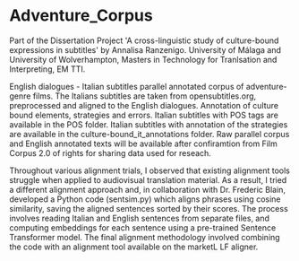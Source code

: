 # Adventure_Corpus
Part of the Dissertation Project 'A cross-linguistic study of culture-bound expressions in subtitles' by Annalisa Ranzenigo. University of Málaga and University of Wolverhampton, Masters in Technology for Tranlsation and Interpreting, EM TTI.

English dialogues - Italian subtitles parallel annotated corpus of adventure-genre films.
The Italians subtitles are taken from opensubtitles.org, preprocessed and aligned to the English dialogues. 
Annotation of culture bound elements, strategies and errors. 
Italian subtitles with POS tags are available in the POS folder. 
Italian subtitles with annotation of the strategies are available in the culture-bound_it_annotations folder.
Raw parallel corpus and English annotated texts will be available after confiramtion from Film Corpus 2.0 of rights for sharing data used for reseach.

Throughout various alignment trials, I observed that existing alignment tools struggle when applied to audiovisual translation material. As a result, I tried a different alignment approach and, in collaboration with Dr. Frederic Blain, developed a Python code (sentsim.py) which aligns phrases using cosine similarity, saving the aligned sentences sorted by their scores. The process involves reading Italian and English sentences from separate files, and computing embeddings for each sentence using a pre-trained Sentence Transformer model. The final alignment methodology involved combining the code with an alignment tool available on the marketL LF aligner.
